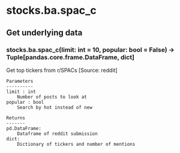 # stocks.ba.spac_c

## Get underlying data 
### stocks.ba.spac_c(limit: int = 10, popular: bool = False) -> Tuple[pandas.core.frame.DataFrame, dict]

Get top tickers from r/SPACs [Source: reddit]

    Parameters
    ----------
    limit : int
        Number of posts to look at
    popular : bool
        Search by hot instead of new

    Returns
    -------
    pd.DataFrame:
        Dataframe of reddit submission
    dict:
        Dictionary of tickers and number of mentions

